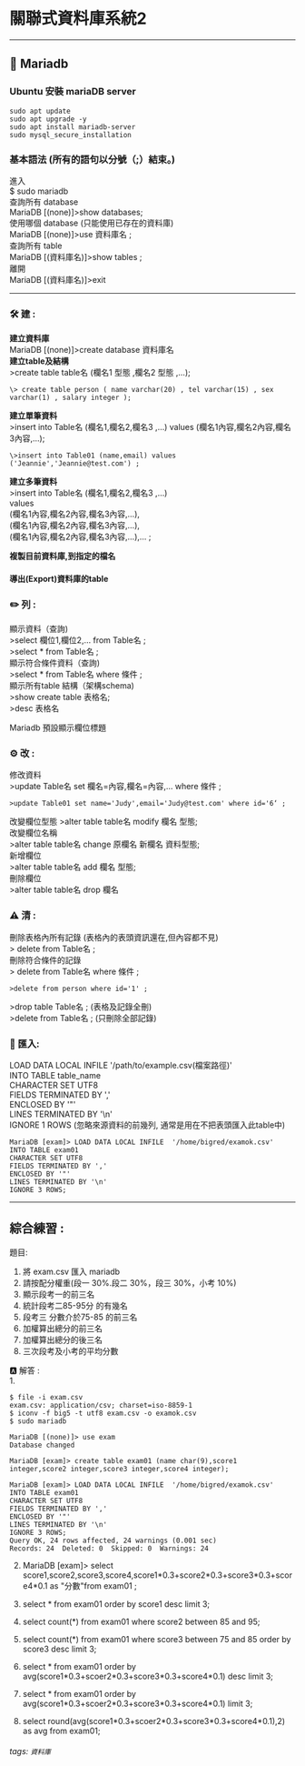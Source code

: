# 關聯式資料庫系統2  

---
 
## :racehorse:  Mariadb   
### Ubuntu 安裝 mariaDB server  
```
sudo apt update
sudo apt upgrade -y
sudo apt install mariadb-server 
sudo mysql_secure_installation
```
### 基本語法 (所有的語句以分號（;）結束。)  
進入  
\$ sudo mariadb  
查詢所有 database  
MariaDB \[(none)]\>show databases;  
使用哪個 database (只能使用已存在的資料庫)  
MariaDB \[(none)]\>use 資料庫名 ;  
查詢所有 table  
MariaDB \[(資料庫名)]\>show tables ;  
離開  
MariaDB \[(資料庫名)]\>exit  

---
### :hammer_and_wrench: 建 :   
**建立資料庫**   
MariaDB \[(none)]\>create database 資料庫名  
**建立table及結構**  
\>create table  table名 (欄名1  型態 ,欄名2  型態 ,…);  
``` 
\> create table person ( name varchar(20) , tel varchar(15) , sex varchar(1) , salary integer );  
```
**建立單筆資料**  
\>insert into Table名 (欄名1,欄名2,欄名3 ,…) values (欄名1內容,欄名2內容,欄名3內容,…);  
``` 
\>insert into Table01 (name,email) values ('Jeannie','Jeannie@test.com') ;  
```
**建立多筆資料**  
\>insert into Table名 (欄名1,欄名2,欄名3 ,…)   
values   
(欄名1內容,欄名2內容,欄名3內容,…),  
(欄名1內容,欄名2內容,欄名3內容,…),  
(欄名1內容,欄名2內容,欄名3內容,…),…  ;  

**複製目前資料庫,到指定的檔名**  
#### 導出(Export)資料庫的table  



### ✏️ 列 :  
顯示資料（查詢)  
\>select 欄位1,欄位2,… from Table名 ;  
\>select * from Table名 ;  
顯示符合條件資料（查詢)  
\>select * from Table名 where 條件 ;  
顯示所有table 結構（架構schema)  
\>show create table 表格名;  
\>desc 表格名  

Mariadb 預設顯示欄位標題  

### :gear:  改 :   
修改資料  
\>update Table名 set 欄名=內容,欄名=內容,… where 條件 ;  
```
>update Table01 set name='Judy',email='Judy@test.com' where id='6‘ ;
```
改變欄位型態
\>alter table table名 modify 欄名 型態;  
改變欄位名稱   
\>alter table table名 change 原欄名 新欄名 資料型態;  
新增欄位  
\>alter table table名 add 欄名 型態;  
刪除欄位  
\>alter table table名  drop  欄名  

### :warning: 清 :   
刪除表格內所有記錄 (表格內的表頭資訊還在,但內容都不見)  
\> delete from Table名 ;  
刪除符合條件的記錄  
\> delete from Table名 where 條件 ;  
```
>delete from person where id='1' ;
```

\>drop table  Table名 ; (表格及記錄全刪)  
\>delete from  Table名 ; (只刪除全部記錄)  



### :icecream: 匯入:  
LOAD DATA LOCAL INFILE  '/path/to/example.csv(檔案路徑)'   
INTO TABLE table_name  
CHARACTER SET UTF8  
FIELDS TERMINATED BY ','  
ENCLOSED BY '"'  
LINES TERMINATED BY '\n'  
IGNORE 1 ROWS
(忽略來源資料的前幾列, 通常是用在不把表頭匯入此table中)  
```
MariaDB [exam]> LOAD DATA LOCAL INFILE  '/home/bigred/examok.csv'
INTO TABLE exam01
CHARACTER SET UTF8
FIELDS TERMINATED BY ','
ENCLOSED BY '"'
LINES TERMINATED BY '\n'
IGNORE 3 ROWS;
```


---
## 綜合練習 :   
題目:  
1. 將 exam.csv 匯入 mariadb   
2. 請按配分權重(段一 30%.段二 30%，段三 30%，小考 10%)  
3. 顯示段考一的前三名   
4. 統計段考二85-95分 的有幾名  
5. 段考三 分數介於75-85 的前三名  
6. 加權算出總分的前三名  
7. 加權算出總分的後三名  
8. 三次段考及小考的平均分數   

:a: 解答 :   
1. 
```
$ file -i exam.csv
exam.csv: application/csv; charset=iso-8859-1
$ iconv -f big5 -t utf8 exam.csv -o examok.csv
$ sudo mariadb

MariaDB [(none)]> use exam
Database changed

MariaDB [exam]> create table exam01 (name char(9),score1 integer,score2 integer,score3 integer,score4 integer);

MariaDB [exam]> LOAD DATA LOCAL INFILE  '/home/bigred/examok.csv'
INTO TABLE exam01
CHARACTER SET UTF8
FIELDS TERMINATED BY ','
ENCLOSED BY '"'
LINES TERMINATED BY '\n'
IGNORE 3 ROWS;
Query OK, 24 rows affected, 24 warnings (0.001 sec)
Records: 24  Deleted: 0  Skipped: 0  Warnings: 24

```
2. MariaDB [exam]> select score1,score2,score3,score4,score1\*0.3+score2\*0.3+score3\*0.3+score4\*0.1 as "分數"from exam01 ;  

3. select \* from exam01 order by score1 desc limit 3;  
4. select count(\*) from exam01 where score2 between 85 and 95;  
5. select count(\*) from exam01 where score3 between 75 and 85 order by score3 desc limit 3;  
6. select \* from exam01 order by avg(score1\*0.3+scoer2\*0.3+score3\*0.3+score4\*0.1) desc limit 3;  
7. select \* from exam01 order by avg(score1\*0.3+scoer2\*0.3+score3\*0.3+score4\*0.1) limit 3;  
8. select round(avg(score1\*0.3+scoer2\*0.3+score3\*0.3+score4\*0.1),2) as avg from exam01;






###### tags: `資料庫`
